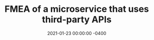 ---
layout: post
title:  "FMEA of a microservice that uses third-party APIs"
date:   2021-01-23 00:00:00 -0400
tags: [advanced]
excerpt: How do I simulate failure of an API endpoint that I don’t have control over while performing Failure Mode and Effect Analysis?
---